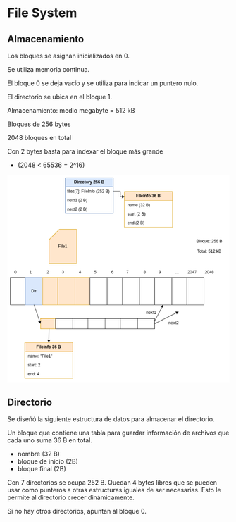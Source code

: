 # File System

## Almacenamiento
Los bloques se asignan inicializados en 0.

Se utiliza memoria continua.

El bloque 0 se deja vacío y se utiliza para indicar un puntero nulo.

El directorio se ubica en el bloque 1.

Almacenamiento: medio megabyte = 512 kB

Bloques de 256 bytes

2048 bloques en total

Con 2 bytes basta para indexar el bloque más grande
- (2048 < 65536 = 2^16)

![Imagen del diagrama mostrando el file system con un archivo y las estructuras de datos](./diagrams/file_system_diagram.png)


## Directorio
Se diseñó la siguiente estructura de datos para almacenar el directorio.

Un bloque que contiene una tabla para guardar información de archivos que cada uno suma 36 B en total.
- nombre (32 B)
- bloque de inicio (2B)
- bloque final (2B)

Con 7 directorios se ocupa 252 B. Quedan 4 bytes libres que se pueden usar como punteros a otras estructuras iguales de ser necesarias. Esto le permite al directorio crecer dinámicamente.

Si no hay otros directorios, apuntan al bloque 0.

